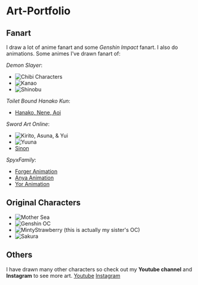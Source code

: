 # Art-Portfolio
## Fanart
I draw a lot of anime fanart and some _Genshin Impact_ fanart. I also do animations.
Some animes I've drawn fanart of:

_Demon Slayer_:
- ![Chibi Characters](https://drive.google.com/file/d/1ImCW3lwV1LeBIllVCB9CR1C-n7XKgGru/view?usp=sharing)
- ![Kanao](https://drive.google.com/file/d/1ugjCrYsIsYLDT9Hb8eaD7_bX5V2AOgGU/view?usp=sharing) 
- ![Shinobu](https://drive.google.com/file/d/1YRSCyqaAxfyZBSObffpT8EyaM0rZctLy/view?usp=sharing)

_Toilet Bound Hanako Kun_:
- [Hanako, Nene, Aoi](https://youtu.be/Anl0JWMoWCQ)

_Sword Art Online_:
- ![Kirito, Asuna, & Yui](https://photos.google.com/photo/AF1QipMRR-c7yi1rMBZIphLSocRMSEXrPTOjQKlh6w3k)
- ![Yuuna](https://photos.google.com/photo/AF1QipMwK37Y6B9MIVIFFodZbs1TveSxlNyr7HIqNV7u)
- [Sinon](https://youtu.be/nLFQdcMeZ_k)

_SpyxFamily_:
- [Forger Animation](https://youtu.be/pO6YLdVRd_g)
- [Anya Animation](https://youtu.be/D9iCrxKuh9Y)
- [Yor Animation](https://youtu.be/qwMBH066Uug)

## Original Characters
- ![Mother Sea](https://drive.google.com/file/d/17TLTZoGXG0WN_kirRT9GcEi7C8qUf1gL/view?usp=sharing)
- ![Genshin OC](https://drive.google.com/file/d/1B4-QNYScedYA4v2qbrd09d58YLDfpX69/view?usp=sharing)
- ![MintyStrawberry](https://drive.google.com/file/d/1z_oLWR-q9C6FRqTP1Rw8dJMOT60Lc80Z/view?usp=sharing) (this is actually my sister's OC)
- ![Sakura](https://drive.google.com/file/d/18e--M5jCEpT3mn_apaLyxidIQ70A0bGv/view?usp=sharing)

## Others
I have drawn many other characters so check out my **Youtube channel** and **Instagram** to see more art.
[Youtube](https://www.youtube.com/channel/UCV2ia3mil29mhjn_7H5UgYg)
[Instagram](https://www.instagram.com/sumi.sketch/)
